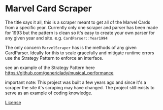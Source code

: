 # Marvel Card Scraper
The title says it all, this is a scraper meant to get all of the
Marvel Cards from a specific year. Currently only one scraper
and parser has been made for 1993 but the pattern is clean so
it's easy to create your own parser for any given year and site.
e.g. `CardParser::Year1994`

The only concern `MarvelScraper` has is the methods of any given CardParser. 
Ideally for this to scale gracefully and mitigate runtime errors use the
Strategy Pattern to enforce an interface.

see an example of the Strategy Pattern here https://github.com/genericlady/musical_performance

important note: This project was built a few years ago and since it's a scraper the site it's scraping may have changed.
The project still exists to serve as an example of coding knowledge.

[License](license.md)
